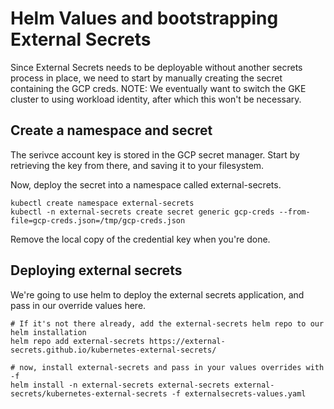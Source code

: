 # Helm Values and bootstrapping External Secrets

Since External Secrets needs to be deployable without another secrets process in place, we need to start by manually creating the secret containing the GCP creds. NOTE: We eventually want to switch the GKE cluster to using workload identity, after which this won't be necessary.

## Create a namespace and secret

The serivce account key is stored in the GCP secret manager. Start by retrieving the key from there, and saving it to your filesystem.

Now, deploy the secret into a namespace called external-secrets.

```
kubectl create namespace external-secrets
kubectl -n external-secrets create secret generic gcp-creds --from-file=gcp-creds.json=/tmp/gcp-creds.json
```

Remove the local copy of the credential key when you're done.

## Deploying external secrets

We're going to use helm to deploy the external secrets application, and pass in our override values here.

```
# If it's not there already, add the external-secrets helm repo to our helm installation
helm repo add external-secrets https://external-secrets.github.io/kubernetes-external-secrets/
```

```
# now, install external-secrets and pass in your values overrides with -f
helm install -n external-secrets external-secrets external-secrets/kubernetes-external-secrets -f externalsecrets-values.yaml
```
